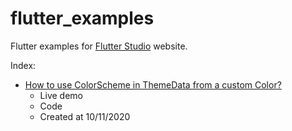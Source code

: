 # flutter_examples
Flutter examples for [Flutter Studio](https://flutterstudio.org) website.

Index:
- [How to use ColorScheme in ThemeData from a custom Color?](https://flutterstudio.org)
  - Live demo
  - Code
  - Created at 10/11/2020
